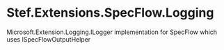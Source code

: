 # Stef.Extensions.SpecFlow.Logging
Microsoft.Extension.Logging.ILogger implementation for SpecFlow which uses ISpecFlowOutputHelper
